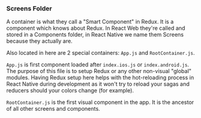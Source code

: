 ### Screens Folder
A container is what they call a "Smart Component" in Redux.  It is a component
which knows about Redux.  In React Web they're called and stored in a Components folder, in React Native we name them Screens because they actually are.

Also located in here are 2 special containers: `App.js` and `RootContainer.js`.

`App.js` is first component loaded after `index.ios.js` or `index.android.js`.  The purpose of this file is to setup Redux or any other non-visual "global" modules.  Having Redux setup here helps with the hot-reloading process in React Native during development as it won't try to reload your sagas and reducers should your colors change (for example).

`RootContainer.js` is the first visual component in the app.  It is the ancestor of all other screens and components.
